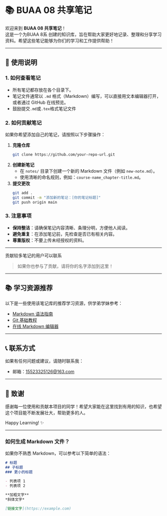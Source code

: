 # 📚 BUAA 08 共享笔记

欢迎来到 **BUAA 08 共享笔记**！  
这是一个为BUAA 8系 创建的知识库，旨在帮助大家更好地记录、整理和分享学习资料。希望这些笔记能够为你们的学习和工作提供帮助！

---

## 🎯 使用说明

### 1. 如何查看笔记
- 所有笔记都存放在各个目录下。
- 笔记文件通常以 `.md` 格式（Markdown）编写，可以直接用文本编辑器打开，或者通过 GitHub 在线预览。
- 鼓励提交`.md`或`.tex`格式笔记文件

### 2. 如何贡献笔记
如果你希望添加自己的笔记，请按照以下步骤操作：
1. **克隆仓库**  
   ```bash
   git clone https://github.com/your-repo-url.git
   ```
2. **创建新笔记**  
   - 在 `notes/` 目录下创建一个新的 Markdown 文件（例如 `new-note.md`）。
   - 使用清晰的命名规则，例如：`course-name_chapter-title.md`。
3. **提交更改**  
   ```bash
   git add .
   git commit -m "添加新的笔记：[你的笔记标题]"
   git push origin main
   ```

### 3. 注意事项
- **保持整洁**：请确保笔记内容清晰、条理分明，方便他人阅读。
- **避免重复**：在添加笔记前，先检查是否已有相关内容。
- **尊重版权**：不要上传未经授权的资料。

---

贡献较多笔记的用户可以联系

> 如果你也参与了贡献，请将你的名字添加到这里！

---

## 📚 学习资源推荐
以下是一些使用该笔记库的推荐学习资源，供学弟学妹参考：
- [Markdown 语法指南](https://www.markdownguide.org/)
- [Git 基础教程](https://git-scm.com/doc)
- [在线 Markdown 编辑器](https://dillinger.io/)

---

## 📞 联系方式
如果有任何问题或建议，请随时联系我：
- 邮箱：15523325126@163.com

---

## 🌟 致谢
感谢每一位使用和贡献本项目的同学！希望大家能在这里找到有用的知识，也希望这个项目能不断发展壮大，帮助更多的人。

Happy Learning! ✨

---

### **如何生成 Markdown 文件？**
如果你不熟悉 Markdown，可以参考以下简单的语法：
```markdown
# 标题
## 子标题
### 更小的标题

- 列表项 1
- 列表项 2

**加粗文字**  
*斜体文字*

[链接文字](https://example.com)
